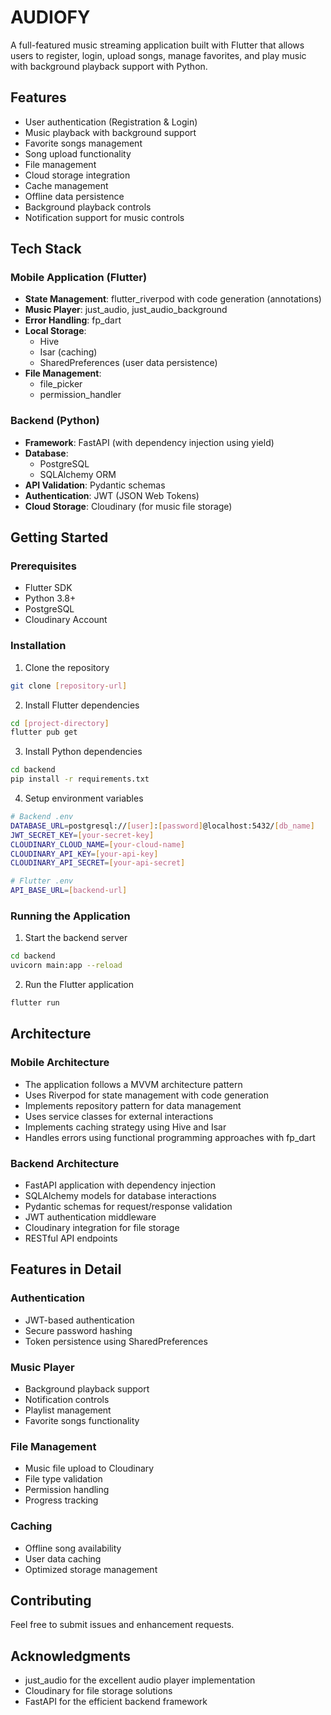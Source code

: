 # AUDIOFY

A full-featured music streaming application built with Flutter that allows users to register, login, upload songs, manage favorites, and play music with background playback support with Python.

## Features

- User authentication (Registration & Login)
- Music playback with background support
- Favorite songs management
- Song upload functionality
- File management
- Cloud storage integration
- Cache management
- Offline data persistence
- Background playback controls
- Notification support for music controls

## Tech Stack

### Mobile Application (Flutter)
- **State Management**: flutter_riverpod with code generation (annotations)
- **Music Player**: just_audio, just_audio_background
- **Error Handling**: fp_dart
- **Local Storage**: 
  - Hive
  - Isar (caching)
  - SharedPreferences (user data persistence)
- **File Management**: 
  - file_picker
  - permission_handler

### Backend (Python)
- **Framework**: FastAPI (with dependency injection using yield)
- **Database**: 
  - PostgreSQL
  - SQLAlchemy ORM
- **API Validation**: Pydantic schemas
- **Authentication**: JWT (JSON Web Tokens)
- **Cloud Storage**: Cloudinary (for music file storage)

## Getting Started

### Prerequisites
- Flutter SDK
- Python 3.8+
- PostgreSQL
- Cloudinary Account

### Installation

1. Clone the repository
```bash
git clone [repository-url]
```

2. Install Flutter dependencies
```bash
cd [project-directory]
flutter pub get
```

3. Install Python dependencies
```bash
cd backend
pip install -r requirements.txt
```

4. Setup environment variables
```bash
# Backend .env
DATABASE_URL=postgresql://[user]:[password]@localhost:5432/[db_name]
JWT_SECRET_KEY=[your-secret-key]
CLOUDINARY_CLOUD_NAME=[your-cloud-name]
CLOUDINARY_API_KEY=[your-api-key]
CLOUDINARY_API_SECRET=[your-api-secret]

# Flutter .env
API_BASE_URL=[backend-url]
```

### Running the Application

1. Start the backend server
```bash
cd backend
uvicorn main:app --reload
```

2. Run the Flutter application
```bash
flutter run
```

## Architecture

### Mobile Architecture
- The application follows a MVVM architecture pattern
- Uses Riverpod for state management with code generation
- Implements repository pattern for data management
- Uses service classes for external interactions
- Implements caching strategy using Hive and Isar
- Handles errors using functional programming approaches with fp_dart

### Backend Architecture
- FastAPI application with dependency injection
- SQLAlchemy models for database interactions
- Pydantic schemas for request/response validation
- JWT authentication middleware
- Cloudinary integration for file storage
- RESTful API endpoints




## Features in Detail

### Authentication
- JWT-based authentication
- Secure password hashing
- Token persistence using SharedPreferences

### Music Player
- Background playback support
- Notification controls
- Playlist management
- Favorite songs functionality

### File Management
- Music file upload to Cloudinary
- File type validation
- Permission handling
- Progress tracking

### Caching
- Offline song availability
- User data caching
- Optimized storage management

## Contributing
Feel free to submit issues and enhancement requests.

## Acknowledgments
- just_audio for the excellent audio player implementation
- Cloudinary for file storage solutions
- FastAPI for the efficient backend framework